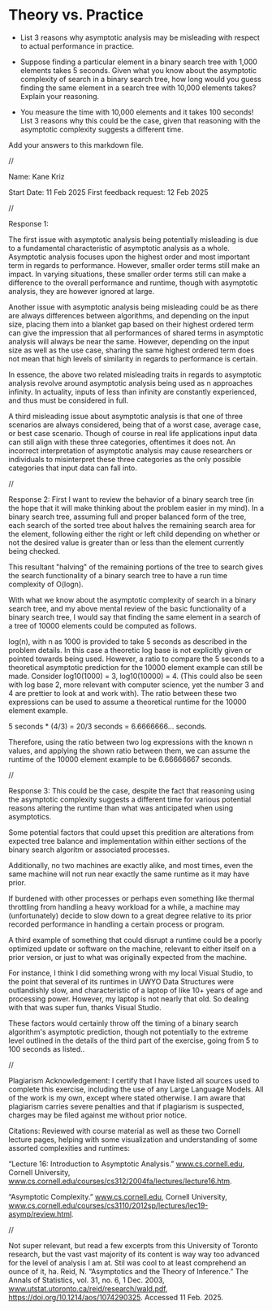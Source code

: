 # Theory vs. Practice

- List 3 reasons why asymptotic analysis may be misleading with respect to
  actual performance in practice.

- Suppose finding a particular element in a binary search tree with 1,000
  elements takes 5 seconds. Given what you know about the asymptotic complexity
  of search in a binary search tree, how long would you guess finding the same
  element in a search tree with 10,000 elements takes? Explain your reasoning.

- You measure the time with 10,000 elements and it takes 100 seconds! List 3
  reasons why this could be the case, given that reasoning with the asymptotic
  complexity suggests a different time.

Add your answers to this markdown file.


//

Name: Kane Kriz

Start Date: 11 Feb 2025
First feedback request: 12 Feb 2025

//

Response 1: 

The first issue with asymptotic analysis being potentially misleading is due to a fundamental characteristic of asymptotic analysis as a whole.
Asymptotic analysis focuses upon the highest order and most important term in regards to performance. 
However, smaller order terms still make an impact. In varying situations, these smaller order terms still can make a difference to the overall performance and runtime,
though with asymptotic analysis, they are however ignored at large.

Another issue with asymptotic analysis being misleading could be as there are always differences between algorithms, 
and depending on the input size,
placing them into a blanket gap based on their highest ordered term can give the impression that all performances of shared terms in asymptotic analysis will always be near the same. 
However, depending on the input size as well as the use case, sharing the same highest ordered term does not mean that high levels of similarity in regards to performance is certain.

In essence, the above two related misleading traits in regards to asymptotic analysis revolve around asymptotic analysis being used as n approaches infinity.
In actuality, inputs of less than infinity are constantly experienced, and thus must be considered in full.

A third misleading issue about asymptotic analysis is that one of three scenarios are always considered, being that of a worst case, average case, or best case scenario. 
Though of course in real life applications input data can still align with these three categories, oftentimes it does not.
An incorrect interpretation of asymptotic analysis may cause researchers or individuals to misinterpret these three categories as the only possible categories that input data can fall into.

//

Response 2:
First I want to review the behavior of a binary search tree (in the hope that it will make thinking about the problem easier in my mind).
In a binary search tree, assuming full and proper balanced form of the tree, each search of the sorted tree about halves the remaining search area for the element,
following either the right or left child depending on whether or not the desired value is greater than or less than the element currently being checked.

This resultant "halving" of the remaining portions of the tree to search gives the search functionality of a binary search tree to have a run time complexity of O(logn). 

With what we know about the asymptotic complexity of search in a binary search tree, and my above mental review of the basic functionality of a binary search tree, 
I would say that finding the same element in a search of a tree of 10000 elements could be computed as follows.

log(n), with n as 1000 is provided to take 5 seconds as described in the problem details. In this case a theoretic log base is not explicitly given or pointed towards being used.
However, a ratio to compare the 5 seconds to a theoretical asymptotic prediction for the 10000 element example can still be made.
Consider log10(1000) = 3, log10(10000) = 4. (This could also be seen with log base 2, more relevant with computer science, yet the number 3 and 4 are prettier to look at and work with).
The ratio between these two expressions can be used to assume a theoretical runtime for the 10000 element example.

5 seconds * (4/3) = 20/3 seconds = 6.6666666... seconds.

Therefore, using the ratio between two log expressions with the known n values, and applying the shown ratio between them, 
we can assume the runtime of the 10000 element example to be 6.66666667 seconds.

//

Response 3:
This could be the case,
despite the fact that reasoning using the asymptotic complexity suggests a different time for various potential reasons altering the runtime than what was anticipated when using asymptotics.

Some potential factors that could upset this predition are alterations from expected tree balance and implementation within either sections of the binary search algoritm
or associated processes. 

Additionally, no two machines are exactly alike, and most times, even the same machine will not run near exactly the same runtime as it may have prior. 

If burdened with other processes or perhaps even something like thermal throttling from handling a heavy workload for a while,
a machine may (unfortunately) decide to slow down to a great degree relative to its prior recorded performance in handling a certain process or program.

A third example of something that could disrupt a runtime could be a poorly optimized update or software on the machine,
relevant to either itself on a prior version, or just to what was originally expected from the machine.

For instance, I think I did something wrong with my local Visual Studio, to the point that several of its runtimes in UWYO Data Structures were outlandishly slow, 
and characteristic of a laptop of like 10+ years of age and processing power.
However, my laptop is not nearly that old. So dealing with that was super fun, thanks Visual Studio.

These factors would certainly throw off the timing of a binary search algorithm's asymptotic prediction, 
though not potentially to the extreme level outlined in the details of the third part of the exercise, going from 5 to 100 seconds as listed..

//

Plagiarism Acknowledgement: I certify that I have listed all sources used to complete this exercise, including the use of any Large Language Models. All of the work is my own, except where stated otherwise. I am aware that plagiarism carries severe penalties and that if plagiarism is suspected, charges may be filed against me without prior notice.

Citations:
Reviewed with course material as well as these two Cornell lecture pages, helping with some visualization and understanding of some assorted complexities and runtimes:

“Lecture 16: Introduction to Asymptotic Analysis.” www.cs.cornell.edu, Cornell University, www.cs.cornell.edu/courses/cs312/2004fa/lectures/lecture16.htm.

“Asymptotic Complexity.” www.cs.cornell.edu, Cornell University, www.cs.cornell.edu/courses/cs3110/2012sp/lectures/lec19-asymp/review.html.

//

Not super relevant, but read a few excerpts from this University of Toronto research, but the vast vast majority of its content is way way too advanced for the level of analysis I am at.
Stil was cool to at least comprehend an ounce of it, ha.
Reid, N. “Asymptotics and the Theory of Inference.” The Annals of Statistics, vol. 31, no. 6, 1 Dec. 2003, www.utstat.utoronto.ca/reid/research/wald.pdf, https://doi.org/10.1214/aos/1074290325. Accessed 11 Feb. 2025.
